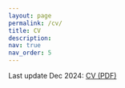 ```yaml
---
layout: page
permalink: /cv/
title: CV
description:
nav: true
nav_order: 5
---
```

<!-- Last update Nov 2024: <a href="/assets/pdf/example_pdf.pdf" target="_blank">CV (PDF)</a> -->
Last update Dec 2024: [CV (PDF)](https://drive.google.com/file/d/1qWsY2LangAwFSN5xK_pAZVaJHjAtaecn/view?usp=sharing)



